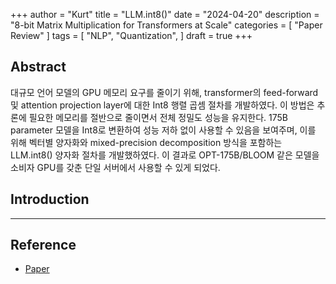 +++
author = "Kurt"
title = "LLM.int8()"
date = "2024-04-20"
description = "8-bit Matrix Multiplication for Transformers at Scale"
categories = [
    "Paper Review"
]
tags = [
    "NLP",
    "Quantization",
]
draft = true
+++

## Abstract

대규모 언어 모델의 GPU 메모리 요구를 줄이기 위해, transformer의 feed-forward 및 attention projection layer에 대한 Int8 행렬 곱셈 절차를 개발하였다. 이 방법은 추론에 필요한 메모리를 절반으로 줄이면서 전체 정밀도 성능을 유지한다. 175B parameter 모델을 Int8로 변환하여 성능 저하 없이 사용할 수 있음을 보여주며, 이를 위해 벡터별 양자화와 mixed-precision decomposition 방식을 포함하는 LLM.int8() 양자화 절차를 개발했하였다. 이 결과로 OPT-175B/BLOOM 같은 모델을 소비자 GPU를 갖춘 단일 서버에서 사용할 수 있게 되었다.

## Introduction




---

## Reference

* [Paper](https://arxiv.org/pdf/2208.07339.pdf)